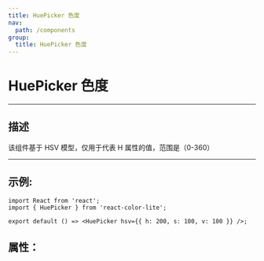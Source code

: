 ```yaml
---
title: HuePicker 色度
nav:
  path: /components
group:
  title: HuePicker 色度
---
```


# HuePicker 色度

---

## 描述

该组件基于 HSV 模型，仅用于代表 H 属性的值，范围是（0-360）

---

## 示例:

```tsx
import React from 'react';
import { HuePicker } from 'react-color-lite';

export default () => <HuePicker hsv={{ h: 200, s: 100, v: 100 }} />;
```

## 属性：

<API hideTitle></API>

